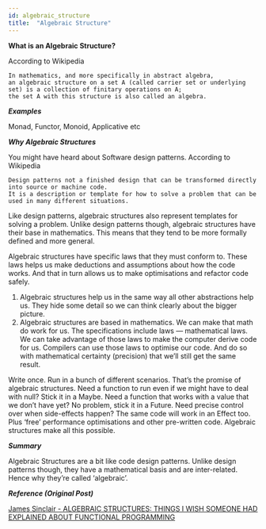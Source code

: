 ```yaml
---
id: algebraic_structure
title:  "Algebraic Structure"
---
```


**What is an Algebraic Structure?**

According to Wikipedia
```
In mathematics, and more specifically in abstract algebra, 
an algebraic structure on a set A (called carrier set or underlying set) is a collection of finitary operations on A; 
the set A with this structure is also called an algebra.
```

***Examples***

Monad, Functor, Monoid, Applicative etc

***Why Algebraic Structures***

You might have heard about Software design patterns. According to Wikipedia

```
Design patterns not a finished design that can be transformed directly into source or machine code. 
It is a description or template for how to solve a problem that can be used in many different situations.
```

Like design patterns, algebraic structures also represent templates for solving a problem. 
Unlike design patterns though, algebraic structures have their base in mathematics.
This means that they tend to be more formally defined and more general. 

Algebraic structures have specific laws that they must conform to.
These laws helps us make deductions and assumptions about how the code works. 
And that in turn allows us to make optimisations and refactor code safely.

1. Algebraic structures help us in the same way all other abstractions help us. 
They hide some detail so we can think clearly about the bigger picture. 
2. Algebraic structures are based in mathematics. 
We can make that math do work for us. 
The specifications include laws — mathematical laws. 
We can take advantage of those laws to make the computer derive code for us. 
Compilers can use those laws to optimise our code. 
And do so with mathematical certainty (precision) that we’ll still get the same result.

Write once. Run in a bunch of different scenarios. That’s the promise of algebraic structures. 
Need a function to run even if we might have to deal with null? Stick it in a Maybe. 
Need a function that works with a value that we don’t have yet? No problem, stick it in a Future. 
Need precise control over when side-effects happen? The same code will work in an Effect too. 
Plus ‘free’ performance optimisations and other pre-written code. 
Algebraic structures make all this possible.

***Summary***

Algebraic Structures are a bit like code design patterns. 
Unlike design patterns though, they have a mathematical basis and are inter-related. 
Hence why they’re called ‘algebraic’. 

***Reference (Original Post)***

[James Sinclair - ALGEBRAIC STRUCTURES: THINGS I WISH SOMEONE HAD EXPLAINED ABOUT FUNCTIONAL PROGRAMMING](https://jrsinclair.com/articles/2019/algebraic-structures-what-i-wish-someone-had-explained-about-functional-programming/)
